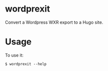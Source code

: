 # wordprexit

Convert a Wordpress WXR export to a Hugo site.


# Usage

To use it:

    $ wordprexit --help

